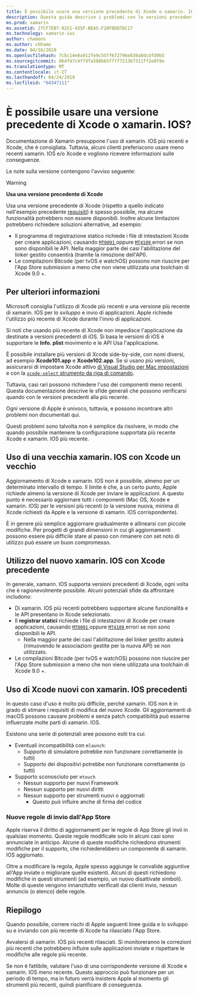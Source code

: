 ```yaml
---
title: È possibile usare una versione precedente di Xcode o xamarin. IOS
description: Questa guida descrive i problemi con le versioni precedenti di Xcode o xamarin. IOS (rispetto alla versione stabile corrente).
ms.prod: xamarin
ms.assetid: 27CF7EB7-9251-435F-BEA5-F20F8DD7DC17
ms.technology: xamarin-ios
author: chamons
ms.author: chhamo
ms.date: 04/16/2019
ms.openlocfilehash: 7cbc14e0a912fe9c55ff672796e839a8dcdfd9b5
ms.sourcegitcommit: 864f47c4f79fa588b65ff7f721367311ff2e8f8e
ms.translationtype: MT
ms.contentlocale: it-IT
ms.lasthandoff: 04/24/2019
ms.locfileid: "64347111"
---
```

# <a name="can-i-use-an-older-version-of-xcode-or-xamarinios"></a>È possibile usare una versione precedente di Xcode o xamarin. IOS?

Documentazione di Xamarin presuppone l'uso di xamarin. IOS più recenti e Xcode, che è consigliata. Tuttavia, alcuni clienti preferiscono usare meno recenti xamarin. IOS e/o Xcode e vogliono ricevere informazioni sulle conseguenze.

Le note sulla versione contengono l'avviso seguente:

> [!WARNING]
> **Usa una versione precedente di Xcode**
>
> Usa una versione precedente di Xcode (rispetto a quello indicato nell'esempio precedente [requisiti](https://docs.microsoft.com/xamarin/ios/release-notes/12/12.8#requirements)) è spesso possibile, ma alcune funzionalità potrebbero non essere disponibili. Inoltre alcune limitazioni potrebbero richiedere soluzioni alternative, ad esempio:
>
> - Il programma di registrazione statico richiede i file di intestazioni Xcode per creare applicazioni, causando [ `MT0091` ](https://docs.microsoft.com/xamarin/ios/troubleshooting/mtouch-errors#MT0091) oppure [ `MT4109` ](https://docs.microsoft.com/xamarin/ios/troubleshooting/mtouch-errors#MT4109) errori se non sono disponibili le API. Nella maggior parte dei casi l'abilitazione del linker gestito consentirà (tramite la rimozione dell'API).
> - Le compilazioni Bitcode (per tvOS e watchOS) possono non riuscire per l'App Store submission a meno che non viene utilizzata una toolchain di Xcode 9.0 +.

## <a name="further-information"></a>Per ulteriori informazioni

Microsoft consiglia l'utilizzo di Xcode più recenti e una versione più recente di xamarin. IOS per lo sviluppo e invio di applicazioni. Apple richiede l'utilizzo più recente di Xcode durante l'invio di applicazioni.

Si noti che usando più recente di Xcode non impedisce l'applicazione da destinate a versioni precedenti di iOS. Si basa le versioni di iOS è supportare le **Info. plist** movimento e le API Usa l'applicazione.

È possibile installare più versioni di Xcode side-by-side, con nomi diversi, ad esempio **Xcode101.app** e **Xcode102.app**. Se si usano più versioni, assicurarsi di impostare Xcode attivo [di Visual Studio per Mac impostazioni](~/ios/troubleshooting/questions/ios-sdk.md) e con la [ `xcode-select` ](https://developer.apple.com/library/archive/technotes/tn2339/_index.html#//apple_ref/doc/uid/DTS40014588-CH1-HOW_DO_I_SELECT_THE_DEFAULT_VERSION_OF_XCODE_TO_USE_FOR_MY_COMMAND_LINE_TOOLS_) [strumento da riga di comando](https://developer.apple.com/library/archive/technotes/tn2339/_index.html#//apple_ref/doc/uid/DTS40014588-CH1-HOW_DO_I_SELECT_THE_DEFAULT_VERSION_OF_XCODE_TO_USE_FOR_MY_COMMAND_LINE_TOOLS_).

Tuttavia, casi rari possono richiedere l'uso dei componenti meno recenti. Questa documentazione descrive le sfide generali che possono verificarsi quando con le versioni precedenti alla più recente.

Ogni versione di Apple è univoco, tuttavia, e possono incontrare altri problemi non documentati qui.

Questi problemi sono talvolta non è semplice da risolvere, in modo che quando possibile mantenere la configurazione supportata più recente Xcode e xamarin. IOS più recente.

## <a name="use-of-an-old-xamarinios-with-an-old-xcode"></a>Uso di una vecchia xamarin. IOS con Xcode un vecchio

Aggiornamento di Xcode e xamarin. IOS non è possibile, almeno per un determinato intervallo di tempo. Il limite è che, a un certo punto, Apple richiede almeno la versione di Xcode per inviare le applicazioni. A questo punto è necessario aggiornare tutti i componenti (Mac OS, Xcode e xamarin. IOS) per le versioni più recenti (o la versione nuova, minima di Xcode richiesti da Apple e la versione di xamarin. IOS corrispondente).

È in genere più semplice aggiornare gradualmente e allinearsi con piccole modifiche. Per progetti di grandi dimensioni in cui gli aggiornamenti possono essere più difficile stare al passo con rimanere con set noto di utilizzo può essere un buon compromesso.

## <a name="use-of-new-xamarinios-with-older-xcode"></a>Utilizzo del nuovo xamarin. IOS con Xcode precedente

In generale, xamarin. IOS supporta versioni precedenti di Xcode, ogni volta che è ragionevolmente possibile. Alcuni potenziali sfide da affrontare includono:

- Di xamarin. IOS più recenti potrebbero supportare alcune funzionalità e le API presentano in Xcode selezionato. 
- Il **registrar statici** richiede i file di intestazioni di Xcode per creare applicazioni, causando [ `MT0091` ](~/ios/troubleshooting/mtouch-errors.md#MT0091) oppure [ `MT4109` ](~/ios/troubleshooting/mtouch-errors.md#MT4109) errori se non sono disponibili le API.
  - Nella maggior parte dei casi l'abilitazione del linker gestito aiuterà (rimuovendo le associazioni gestite per la nuova API) se non utilizzato.
- Le compilazioni Bitcode (per tvOS e watchOS) possono non riuscire per l'App Store submission a meno che non viene utilizzata una toolchain di Xcode 9.0 +.

## <a name="use-of-new-xcode-with-older-xamarinios"></a>Uso di Xcode nuovi con xamarin. IOS precedenti

In questo caso d'uso è molto più difficile, perché xamarin. IOS non è in grado di stimare i requisiti di modifica del nuovo Xcode. Gli aggiornamenti di macOS possono causare problemi e senza patch compatibilità può esserne influenzate molte parti di xamarin. IOS. 

Esistono una serie di potenziali aree possono esiti tra cui:

- Eventuali incompatibilità con `mlaunch`:
  - Supporto di simulatore potrebbe non funzionare correttamente (o tutti)
  - Supporto dei dispositivi potrebbe non funzionare correttamente (o tutti)
- Supporto sconosciuto per `mtouch` 
  - Nessun supporto per nuovi Framework
  - Nessun supporto per nuovi diritti
  - Nessun supporto per strumenti nuovi o aggiornati
    - Questo può influire anche di firma del codice

### <a name="new-appstore-submission-rules"></a>Nuove regole di invio dall'App Store

Apple riserva il diritto di aggiornamenti per le regole di App Store gli invii in qualsiasi momento. Queste regole modificate solo in alcuni casi sono annunciate in anticipo. Alcune di queste modifiche richiedono strumenti modifiche per il supporto, che richiederebbero un componente di xamarin. IOS aggiornato.

Oltre a modificare la regola, Apple spesso aggiunge le convalide aggiuntive all'App inviate o migliorare quelle esistenti. Alcuni di questi richiedono modifiche in questi strumenti (ad esempio, un nuovo disattivate simboli). Molte di queste vengono innanzitutto verificati dai clienti invio, nessun annuncio (o elenco) delle regole.

## <a name="summary"></a>Riepilogo

Quando possibile, correre rischi di Apple seguenti linee guida e lo sviluppo su e inviando con più recente di Xcode ha rilasciato l'App Store.

Avvalersi di xamarin. IOS più recenti rilasciati. Si monitoreranno le correzioni più recenti che potrebbero influire sulle applicazioni inviate e rispettare le modifiche alle regole più recente.

Se non è fattibile, valutare l'uso di una corrispondente versione di Xcode e xamarin. IOS meno recente. Questo approccio può funzionare per un periodo di tempo, ma in futuro verrà insistere Apple al momento gli strumenti più recenti, quindi pianificare di conseguenza.
